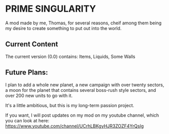 # PRIME SINGULARITY
A mod made by me, Thomas, for several reasons, cheif among them being my desire to create something to put out into the world.

## Current Content
The current version (0.0) contains:
Items,
Liquids,
Some Walls

## Future Plans:
I plan to add a whole new planet, a new campaign with over twenty sectors,
a moon for the planet that contains several boss-rush style sectors,
and over 200 new units to go with it.

It's a little ambitious, but this is my long-term passion project.

If you want, I will post updates on my mod on my youtube channel, which you can look at here:
https://www.youtube.com/channel/UCrhLBKgyHJR3ZOZF4YrQslg
